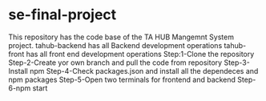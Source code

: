 # se-final-project
This repository has the code base of the TA HUB Mangemnt System project.
tahub-backend has all Backend development operations
tahub-front has all front end development operations
Step:1-Clone the repository
Step-2-Create yor own branch and pull the code from repository
Step-3-Install npm
Step-4-Check packages.json and install all the dependeces and npm packages
Step-5-Open two terminals for frontend and backend
Step-6-npm start
